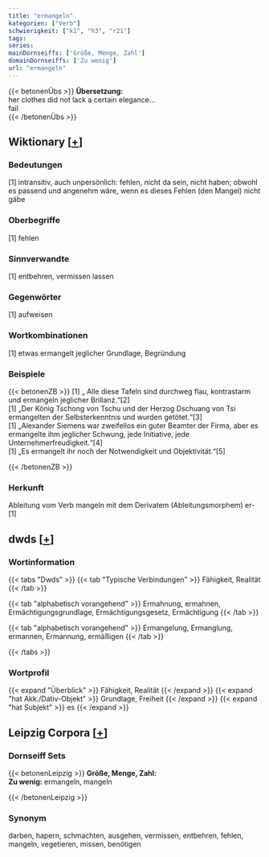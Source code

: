```yaml
---
title: "ermangeln"
kategorien: ["Verb"]
schwierigkeit: ["k1", "h3", "r21"]
tags:
series:
mainDornseiffs: ['Größe, Menge, Zahl']
domainDornseiffs: ['Zu wenig']
url: "ermangeln"
---
```


{{< betonenÜbs >}}
**Übersetzung:**  
her clothes did not lack a certain elegance...  
fail  
{{< /betonenÜbs >}}

## Wiktionary [[+](https://de.wiktionary.org/wiki/ermangeln)]

### Bedeutungen
[1] intransitiv, auch unpersönlich: fehlen, nicht da sein, nicht haben; obwohl es passend und angenehm wäre, wenn es dieses Fehlen (den Mangel) nicht gäbe  

### Oberbegriffe
[1] fehlen  

### Sinnverwandte
[1] entbehren, vermissen lassen  

### Gegenwörter
[1] aufweisen  

### Wortkombinationen
[1] etwas ermangelt jeglicher Grundlage, Begründung  

### Beispiele
{{< betonenZB >}}
[1] „ Alle diese Tafeln sind durchweg flau, kontrastarm und ermangeln jeglicher Brillanz.“[2]  
[1] „Der König Tschong von Tschu und der Herzog Dschuang von Tsi ermangelten der Selbsterkenntnis und wurden getötet.“[3]  
[1] „Alexander Siemens war zweifellos ein guter Beamter der Firma, aber es ermangelte ihm jeglicher Schwung, jede Initiative, jede Unternehmerfreudigkeit.“[4]  
[1] „Es ermangelt ihr noch der Notwendigkeit und Objektivität.“[5]  

{{< /betonenZB >}}
### Herkunft
Ableitung vom Verb mangeln mit dem Derivatem (Ableitungsmorphem) er-[1]  



## dwds [[+](https://www.dwds.de/wb/ermangeln)]

### Wortinformation
{{< tabs "Dwds" >}}
{{< tab "Typische Verbindungen" >}}
Fähigkeit, Realität
{{< /tab >}}

{{< tab "alphabetisch vorangehend" >}}
Ermahnung, ermahnen, Ermächtigungsgrundlage, Ermächtigungsgesetz, Ermächtigung
{{< /tab >}}

{{< tab "alphabetisch vorangehend" >}}
Ermangelung, Ermanglung, ermannen, Ermannung, ermäßigen
{{< /tab >}}

{{< /tabs >}}

### Wortprofil
{{< expand "Überblick" >}} Fähigkeit, Realität {{< /expand >}}
{{< expand "hat Akk./Dativ-Objekt" >}} Grundlage, Freiheit {{< /expand >}}
{{< expand "hat Subjekt" >}} es {{< /expand >}}

## Leipzig Corpora [[+](https://corpora.uni-leipzig.de/en/res?word=ermangeln&corpusId=deu_newscrawl-public_2018)]

### Dornseiff Sets
{{< betonenLeipzig >}}
**Größe, Menge, Zahl:**  
**Zu wenig:** ermangeln, mangeln  

{{< /betonenLeipzig >}}

### Synonym
darben, hapern, schmachten, ausgehen, vermissen, entbehren, fehlen, mangeln, vegetieren, missen, benötigen

